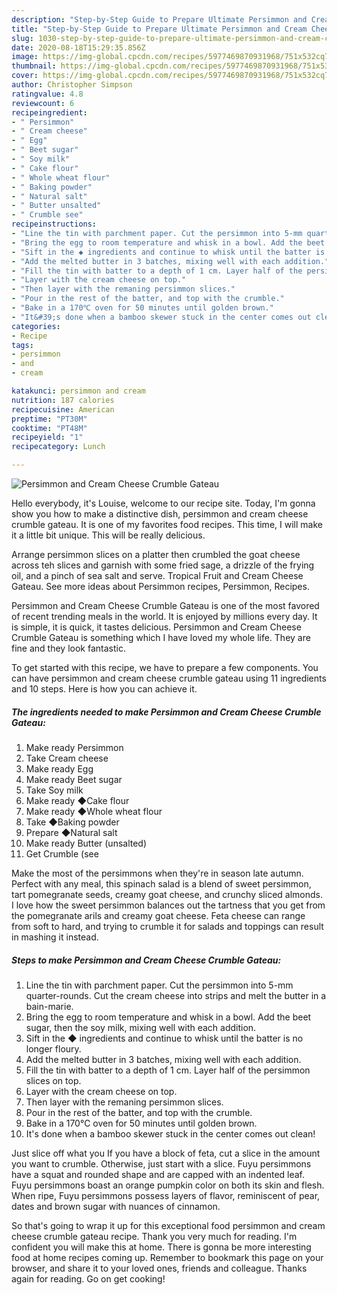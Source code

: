 ```yaml
---
description: "Step-by-Step Guide to Prepare Ultimate Persimmon and Cream Cheese Crumble Gateau"
title: "Step-by-Step Guide to Prepare Ultimate Persimmon and Cream Cheese Crumble Gateau"
slug: 1030-step-by-step-guide-to-prepare-ultimate-persimmon-and-cream-cheese-crumble-gateau
date: 2020-08-18T15:29:35.856Z
image: https://img-global.cpcdn.com/recipes/5977469870931968/751x532cq70/persimmon-and-cream-cheese-crumble-gateau-recipe-main-photo.jpg
thumbnail: https://img-global.cpcdn.com/recipes/5977469870931968/751x532cq70/persimmon-and-cream-cheese-crumble-gateau-recipe-main-photo.jpg
cover: https://img-global.cpcdn.com/recipes/5977469870931968/751x532cq70/persimmon-and-cream-cheese-crumble-gateau-recipe-main-photo.jpg
author: Christopher Simpson
ratingvalue: 4.8
reviewcount: 6
recipeingredient:
- " Persimmon"
- " Cream cheese"
- " Egg"
- " Beet sugar"
- " Soy milk"
- " Cake flour"
- " Whole wheat flour"
- " Baking powder"
- " Natural salt"
- " Butter unsalted"
- " Crumble see"
recipeinstructions:
- "Line the tin with parchment paper. Cut the persimmon into 5-mm quarter-rounds. Cut the cream cheese into strips and melt the butter in a bain-marie."
- "Bring the egg to room temperature and whisk in a bowl. Add the beet sugar, then the soy milk, mixing well with each addition."
- "Sift in the ◆ ingredients and continue to whisk until the batter is no longer floury."
- "Add the melted butter in 3 batches, mixing well with each addition."
- "Fill the tin with batter to a depth of 1 cm. Layer half of the persimmon slices on top."
- "Layer with the cream cheese on top."
- "Then layer with the remaning persimmon slices."
- "Pour in the rest of the batter, and top with the crumble."
- "Bake in a 170℃ oven for 50 minutes until golden brown."
- "It&#39;s done when a bamboo skewer stuck in the center comes out clean!"
categories:
- Recipe
tags:
- persimmon
- and
- cream

katakunci: persimmon and cream 
nutrition: 187 calories
recipecuisine: American
preptime: "PT30M"
cooktime: "PT48M"
recipeyield: "1"
recipecategory: Lunch

---
```



![Persimmon and Cream Cheese Crumble Gateau](https://img-global.cpcdn.com/recipes/5977469870931968/751x532cq70/persimmon-and-cream-cheese-crumble-gateau-recipe-main-photo.jpg)

Hello everybody, it's Louise, welcome to our recipe site. Today, I'm gonna show you how to make a distinctive dish, persimmon and cream cheese crumble gateau. It is one of my favorites food recipes. This time, I will make it a little bit unique. This will be really delicious.

Arrange persimmon slices on a platter then crumbled the goat cheese across teh slices and garnish with some fried sage, a drizzle of the frying oil, and a pinch of sea salt and serve. Tropical Fruit and Cream Cheese Gateau. See more ideas about Persimmon recipes, Persimmon, Recipes.

Persimmon and Cream Cheese Crumble Gateau is one of the most favored of recent trending meals in the world. It is enjoyed by millions every day. It is simple, it is quick, it tastes delicious. Persimmon and Cream Cheese Crumble Gateau is something which I have loved my whole life. They are fine and they look fantastic.


To get started with this recipe, we have to prepare a few components. You can have persimmon and cream cheese crumble gateau using 11 ingredients and 10 steps. Here is how you can achieve it.

<!--inarticleads1-->

##### The ingredients needed to make Persimmon and Cream Cheese Crumble Gateau:

1. Make ready  Persimmon
1. Take  Cream cheese
1. Make ready  Egg
1. Make ready  Beet sugar
1. Take  Soy milk
1. Make ready  ◆Cake flour
1. Make ready  ◆Whole wheat flour
1. Take  ◆Baking powder
1. Prepare  ◆Natural salt
1. Make ready  Butter (unsalted)
1. Get  Crumble (see


Make the most of the persimmons when they&#39;re in season late autumn. Perfect with any meal, this spinach salad is a blend of sweet persimmon, tart pomegranate seeds, creamy goat cheese, and crunchy sliced almonds. I love how the sweet persimmon balances out the tartness that you get from the pomegranate arils and creamy goat cheese. Feta cheese can range from soft to hard, and trying to crumble it for salads and toppings can result in mashing it instead. 

<!--inarticleads2-->

##### Steps to make Persimmon and Cream Cheese Crumble Gateau:

1. Line the tin with parchment paper. Cut the persimmon into 5-mm quarter-rounds. Cut the cream cheese into strips and melt the butter in a bain-marie.
1. Bring the egg to room temperature and whisk in a bowl. Add the beet sugar, then the soy milk, mixing well with each addition.
1. Sift in the ◆ ingredients and continue to whisk until the batter is no longer floury.
1. Add the melted butter in 3 batches, mixing well with each addition.
1. Fill the tin with batter to a depth of 1 cm. Layer half of the persimmon slices on top.
1. Layer with the cream cheese on top.
1. Then layer with the remaning persimmon slices.
1. Pour in the rest of the batter, and top with the crumble.
1. Bake in a 170℃ oven for 50 minutes until golden brown.
1. It&#39;s done when a bamboo skewer stuck in the center comes out clean!


Just slice off what you If you have a block of feta, cut a slice in the amount you want to crumble. Otherwise, just start with a slice. Fuyu persimmons have a squat and rounded shape and are capped with an indented leaf. Fuyu persimmons boast an orange pumpkin color on both its skin and flesh. When ripe, Fuyu persimmons possess layers of flavor, reminiscent of pear, dates and brown sugar with nuances of cinnamon. 

So that's going to wrap it up for this exceptional food persimmon and cream cheese crumble gateau recipe. Thank you very much for reading. I'm confident you will make this at home. There is gonna be more interesting food at home recipes coming up. Remember to bookmark this page on your browser, and share it to your loved ones, friends and colleague. Thanks again for reading. Go on get cooking!
